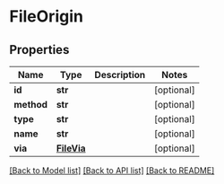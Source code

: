 # FileOrigin

## Properties
Name | Type | Description | Notes
------------ | ------------- | ------------- | -------------
**id** | **str** |  | [optional] 
**method** | **str** |  | [optional] 
**type** | **str** |  | [optional] 
**name** | **str** |  | [optional] 
**via** | [**FileVia**](FileVia.md) |  | [optional] 

[[Back to Model list]](../README.md#documentation-for-models) [[Back to API list]](../README.md#documentation-for-api-endpoints) [[Back to README]](../README.md)


